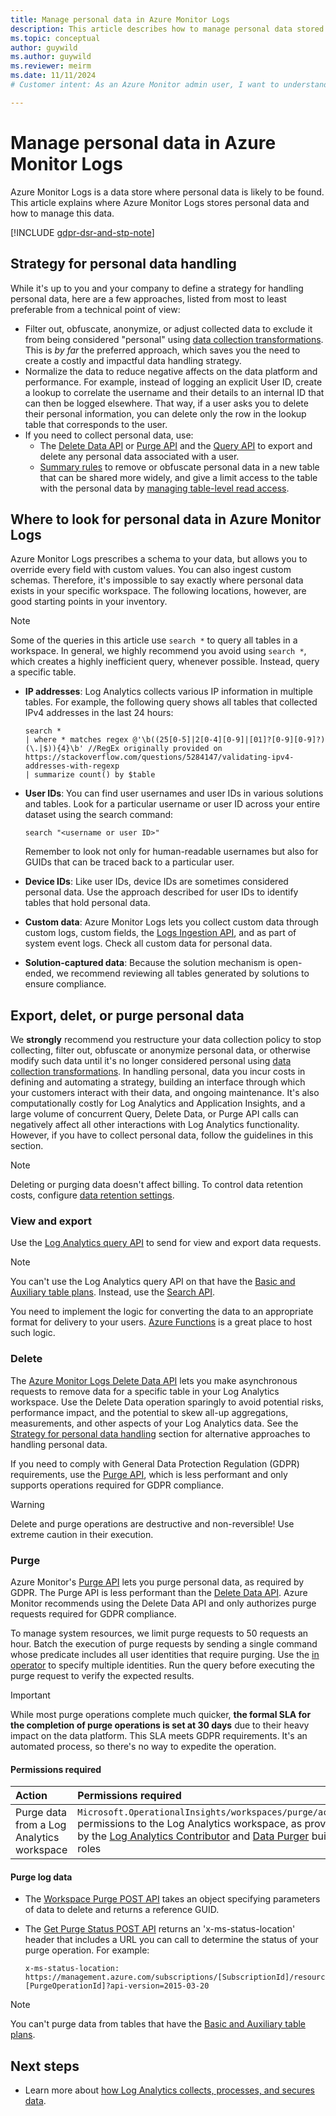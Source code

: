 ```yaml
---
title: Manage personal data in Azure Monitor Logs
description: This article describes how to manage personal data stored in Azure Monitor Log Analytics and the methods to identify and remove it.
ms.topic: conceptual
author: guywild
ms.author: guywild
ms.reviewer: meirm
ms.date: 11/11/2024
# Customer intent: As an Azure Monitor admin user, I want to understand how to manage personal data in logs that Azure Monitor collects.

---
```


# Manage personal data in Azure Monitor Logs

Azure Monitor Logs is a data store where personal data is likely to be found. This article explains where Azure Monitor Logs stores personal data and how to manage this data.

[!INCLUDE [gdpr-dsr-and-stp-note](~/reusable-content/ce-skilling/azure/includes/gdpr-dsr-and-stp-note.md)]

## Strategy for personal data handling

While it's up to you and your company to define a strategy for handling personal data, here are a few approaches, listed from most to least preferable from a technical point of view:

- Filter out, obfuscate, anonymize, or adjust collected data to exclude it from being considered "personal" using [data collection transformations](../essentials/data-collection-transformations.md). This is _by far_ the preferred approach, which saves you the need to create a costly and impactful data handling strategy.
- Normalize the data to reduce negative affects on the data platform and performance. For example, instead of logging an explicit User ID, create a lookup to correlate the username and their details to an internal ID that can then be logged elsewhere. That way, if a user asks you to delete their personal information, you can delete only the row in the lookup table that corresponds to the user. 
- If you need to collect personal data, use: 
    - The [Delete Data API](delete-log-data.md) or [Purge API](/rest/api/loganalytics/workspacepurge/purge) and the [Query API](/rest/api/loganalytics/dataaccess/query) to export and delete any personal data associated with a user.
    - [Summary rules](summary-rules.md) to remove or obfuscate personal data in a new table that can be shared more widely, and give a limit access to the table with the personal data by [managing table-level read access](manage-table-access.md). 

## Where to look for personal data in Azure Monitor Logs

Azure Monitor Logs prescribes a schema to your data, but allows you to override every field with custom values. You can also ingest custom schemas. Therefore, it's impossible to say exactly where personal data exists in your specific workspace. The following locations, however, are good starting points in your inventory.

> [!NOTE]
> Some of the queries in this article use `search *` to query all tables in a workspace. In general, we highly recommend you avoid using `search *`, which creates a highly inefficient query, whenever possible. Instead, query a specific table.

* **IP addresses**: Log Analytics collects various IP information in multiple tables. For example, the following query shows all tables that collected IPv4 addresses in the last 24 hours:
    ```
    search * 
    | where * matches regex @'\b((25[0-5]|2[0-4][0-9]|[01]?[0-9][0-9]?)(\.|$)){4}\b' //RegEx originally provided on https://stackoverflow.com/questions/5284147/validating-ipv4-addresses-with-regexp
    | summarize count() by $table
    ```
    
* **User IDs**: You can find user usernames and user IDs in various solutions and tables. Look for a particular username or user ID across your entire dataset using the search command:
    ```
    search "<username or user ID>"
    ```
    
  Remember to look not only for human-readable usernames but also for GUIDs that can be traced back to a particular user.
* **Device IDs**: Like user IDs, device IDs are sometimes considered personal data. Use the approach described for user IDs to identify tables that hold personal data. 
* **Custom data**: Azure Monitor Logs lets you collect custom data through custom logs, custom fields, the [Logs Ingestion API](../logs/logs-ingestion-api-overview.md), and as part of system event logs. Check all custom data for personal data.
* **Solution-captured data**: Because the solution mechanism is open-ended, we recommend reviewing all tables generated by solutions to ensure compliance.

## Export, delet, or purge personal data

We __strongly__ recommend you restructure your data collection policy to stop collecting, filter out, obfuscate or anonymize personal data, or otherwise modify such data until it's no longer considered personal using [data collection transformations](../essentials/data-collection-transformations.md). In handling personal, data you incur costs in defining and automating a strategy, building an interface through which your customers interact with their data, and ongoing maintenance. It's also computationally costly for Log Analytics and Application Insights, and a large volume of concurrent Query, Delete Data, or Purge API calls can negatively affect all other interactions with Log Analytics functionality. However, if you have to collect personal data, follow the guidelines in this section.

> [!NOTE]
> Deleting or purging data doesn't affect billing. To control data retention costs, configure [data retention settings](data-retention-configure.md).

### View and export

Use the [Log Analytics query API](/rest/api/loganalytics/dataaccess/query) to send for view and export data requests. 

> [!NOTE]
> You can't use the Log Analytics query API on that have the [Basic and Auxiliary table plans](data-platform-logs.md#table-plans). Instead, use the [Search API](basic-logs-query.md#run-a-query-on-a-basic-or-auxiliary-table).

You need to implement the logic for converting the data to an appropriate format for delivery to your users. [Azure Functions](https://azure.microsoft.com/services/functions/) is a great place to host such logic.

### Delete

The [Azure Monitor Logs Delete Data API](delete-log-data.md) lets you make asynchronous requests to remove data for a specific table in your Log Analytics workspace. Use the Delete Data operation sparingly to avoid potential risks, performance impact, and the potential to skew all-up aggregations, measurements, and other aspects of your Log Analytics data. See the [Strategy for personal data handling](#strategy-for-personal-data-handling) section for alternative approaches to handling personal data.

If you need to comply with General Data Protection Regulation (GDPR) requirements, use the [Purge API](/rest/api/loganalytics/workspacepurge/purge), which is less performant and only supports operations required for GDPR compliance.

> [!WARNING]
> Delete and purge operations are destructive and non-reversible! Use extreme caution in their execution.

### Purge

Azure Monitor's [Purge API](/rest/api/loganalytics/workspacepurge/purge) lets you purge personal data, as required by GDPR. The Purge API is less performant than the [Delete Data API](delete-log-data.md). Azure Monitor recommends using the Delete Data API and only authorizes purge requests required for GDPR compliance.

To manage system resources, we limit purge requests to 50 requests an hour. Batch the execution of purge requests by sending a single command whose predicate includes all user identities that require purging. Use the [in operator](/azure/kusto/query/inoperator) to specify multiple identities. Run the query before executing the purge request to verify the expected results.

> [!IMPORTANT]
>  While most purge operations complete much quicker, **the formal SLA for the completion of purge operations is set at 30 days** due to their heavy impact on the data platform. This SLA meets GDPR requirements. It's an automated process, so there's no way to expedite the operation. 

#### Permissions required

| Action | Permissions required |
|:-------|:---------------------|
| Purge data from a Log Analytics workspace | `Microsoft.OperationalInsights/workspaces/purge/action` permissions to the Log Analytics workspace, as provided by the [Log Analytics Contributor](./manage-access.md#log-analytics-contributor) and [Data Purger](/azure/role-based-access-control/built-in-roles/analytics#data-purger) built-in roles|


#### Purge log data

* The [Workspace Purge POST API](/rest/api/loganalytics/workspacepurge/purge) takes an object specifying parameters of data to delete and returns a reference GUID. 
* The [Get Purge Status POST API](/rest/api/loganalytics/workspace-purge/get-purge-status) returns an 'x-ms-status-location' header that includes a URL you can call to determine the status of your purge operation. For example:

    ```
    x-ms-status-location: https://management.azure.com/subscriptions/[SubscriptionId]/resourceGroups/[ResourceGroupName]/providers/Microsoft.OperationalInsights/workspaces/[WorkspaceName]/operations/purge-[PurgeOperationId]?api-version=2015-03-20
    ```

> [!NOTE]
> You can't purge data from tables that have the [Basic and Auxiliary table plans](data-platform-logs.md#table-plans).


## Next steps
- Learn more about [how Log Analytics collects, processes, and secures data](../logs/data-security.md).

